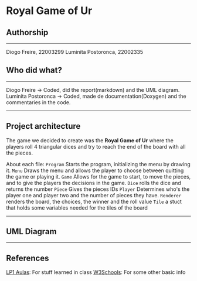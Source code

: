 # Royal Game of Ur

## Authorship

---

Diogo Freire, 22003299
Luminita Postoronca, 22002335

## Who did what?

---

Diogo Freire -> Coded, did the report(markdown) and the UML diagram.
Luminita Postoronca -> Coded, made de documentation(Doxygen) and the commentaries in the code.

---

## Project architecture
The game we decided to create was the **Royal Game of Ur** where the players roll 4 triangular dices and try to reach the end of the board with all the pieces.

About each file:
`Program` Starts the program, initializing the menu by drawing it.
`Menu` Draws the menu and allows the player to choose between quitting the game or playing it.
`Game` Allows for the game to start, to move the pieces, and to give the players the decisions in the game.
`Dice` rolls the dice and returns the number
`Piece` Gives the pieces IDs
`Player` Determines who's the player one and player two and the number of pieces they have.
`Renderer` renders the board, the choices, the winner and the roll value
`Tile` a stuct that holds some variables needed for the tiles of the board

---

## UML Diagram

---

## References
[LP1 Aulas](https://github.com/VideojogosLusofona/lp1_2020_aulas): For stuff learned in class
[W3Schools](https://www.w3schools.com/cs/default.asp): For some other basic info
